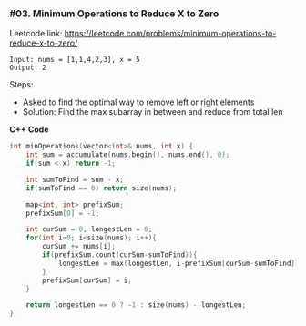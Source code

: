### #03. Minimum Operations to Reduce X to Zero

Leetcode link: https://leetcode.com/problems/minimum-operations-to-reduce-x-to-zero/

```
Input: nums = [1,1,4,2,3], x = 5
Output: 2
```

Steps:
- Asked to find the optimal way to remove left or right elements
- Solution: Find the max subarray in between and reduce from total len

**C++ Code**
```cpp
int minOperations(vector<int>& nums, int x) {
    int sum = accumulate(nums.begin(), nums.end(), 0);
    if(sum < x) return -1;

    int sumToFind = sum - x;
    if(sumToFind == 0) return size(nums);

    map<int, int> prefixSum;
    prefixSum[0] = -1;

    int curSum = 0, longestLen = 0;
    for(int i=0; i<size(nums); i++){
        curSum += nums[i];
        if(prefixSum.count(curSum-sumToFind)){
            longestLen = max(longestLen, i-prefixSum[curSum-sumToFind]);
        }
        prefixSum[curSum] = i;
    }

    return longestLen == 0 ? -1 : size(nums) - longestLen;
}
```
